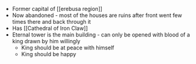 - Former capital of [[erebusa region]]
- Now abandoned - most of the houses are ruins after front went few times there and back through it
- Has [[Cathedral of Iron Claw]]
- Eternal tower is the main building - can only be opened with blood of a king drawn by him willingly
	- King should be at peace with himself
	- King should be happy